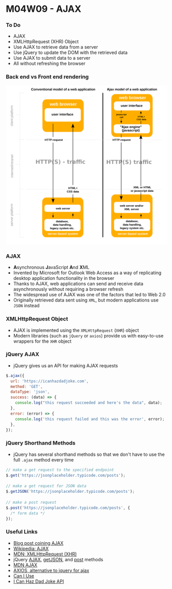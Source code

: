 # M04W09 - AJAX

### To Do

- AJAX
- XMLHttpRequest (XHR) Object
- Use AJAX to retrieve data from a server
- Use jQuery to update the DOM with the retrieved data
- Use AJAX to submit data to a server
- All without refreshing the browser

### Back end vs Front end rendering

![explainer diagram](/assets/ajax.png)

### AJAX

- **A**synchronous **J**avaScript **A**nd **X**ML
- Invented by Microsoft for Outlook Web Access as a way of replicating desktop application functionality in the browser
- Thanks to AJAX, web applications can send and receive data asynchronously without requiring a browser refresh
- The widespread use of AJAX was one of the factors that led to Web 2.0
- Originally retrieved data sent using `XML`, but modern applications use `JSON` instead

### XMLHttpRequest Object

- AJAX is implemented using the `XMLHttpRequest` (`XHR`) object
- Modern libraries (such as `jQuery` or `axios`) provide us with easy-to-use wrappers for the `XHR` object

### jQuery AJAX

- jQuery gives us an API for making AJAX requests

```js
$.ajax({
  url: 'https://icanhazdadjoke.com',
  method: 'GET',
  dataType: 'json',
  success: (data) => {
    console.log("this request succeeded and here's the data", data);
  },
  error: (error) => {
    console.log('this request failed and this was the error', error);
  },
});
```

### jQuery Shorthand Methods

- jQuery has several shorthand methods so that we don't have to use the full `.ajax` method every time

```js
// make a get request to the specified endpoint
$.get('https://jsonplaceholder.typicode.com/posts');

// make a get request for JSON data
$.getJSON('https://jsonplaceholder.typicode.com/posts');

// make a post request
$.post('https://jsonplaceholder.typicode.com/posts', {
  /* form data */
});
```

### Useful Links

- [Blog post coining AJAX](https://web.archive.org/web/20160305044414/http://adaptivepath.org/ideas/ajax-new-approach-web-applications/)
- [Wikipedia: AJAX](<https://en.wikipedia.org/wiki/Ajax_(programming)>)
- [MDN: XMLHttpRequest (XHR)](https://developer.mozilla.org/en-US/docs/Web/API/XMLHttpRequest)
- jQuery [AJAX](http://api.jquery.com/jquery.ajax/), [getJSON](https://api.jquery.com/jquery.getjson/), and [post](https://api.jquery.com/jquery.post/) methods
- [ MDN AJAX](https://developer.mozilla.org/en-US/docs/Glossary/AJAX)
- [ AXIOS, alternative to jquery for ajax ](https://axios-http.com/docs/intro)
- [Can I Use](https://caniuse.com)
- [I Can Haz Dad Joke API](https://icanhazdadjoke.com/api)